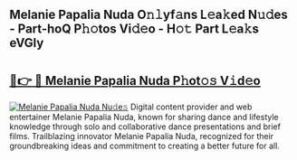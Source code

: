 ## Melanie Papalia Nuda O𝚗𝚕yf𝚊ns L𝚎a𝚔ed N𝚞𝚍es - Part-hoQ P𝚑𝚘tos Vi𝚍𝚎o - H𝚘𝚝 Part L𝚎a𝚔s eVGly

# <h2><a href="http://kfeman6.oniu.top/?m=Melanie+Papalia+Nuda">🔗👉 🔴 Melanie Papalia Nuda P𝚑ot𝚘𝚜 V𝚒d𝚎o</a></h2>

[![Melanie Papalia Nuda Nu𝚍e𝚜](https://i.imgur.com/0qMVB7G.gif)](http://kfeman6.oniu.top/?m=Melanie+Papalia+Nuda)
Digital content provider and web entertainer Melanie Papalia Nuda, known for sharing dance and lifestyle knowledge through solo and collaborative dance presentations and brief films. Trailblazing innovator Melanie Papalia Nuda, recognized for their groundbreaking ideas and commitment to creating a better future for all.  
